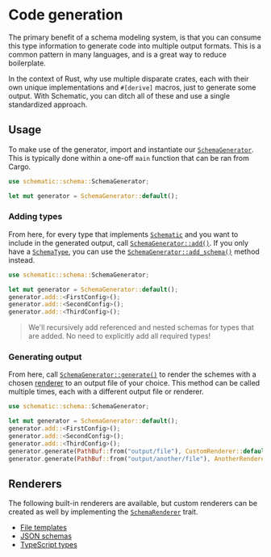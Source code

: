 # Code generation

The primary benefit of a schema modeling system, is that you can consume this type information to
generate code into multiple output formats. This is a common pattern in many languages, and is a
great way to reduce boilerplate.

In the context of Rust, why use multiple disparate crates, each with their own unique
implementations and `#[derive]` macros, just to generate some output. With Schematic, you can ditch
all of these and use a single standardized approach.

## Usage

To make use of the generator, import and instantiate our
[`SchemaGenerator`](https://docs.rs/schematic/latest/schematic/schema/struct.SchemaGenerator.html).
This is typically done within a one-off `main` function that can be ran from Cargo.

```rust
use schematic::schema::SchemaGenerator;

let mut generator = SchemaGenerator::default();
```

### Adding types

From here, for every type that implements
[`Schematic`](https://docs.rs/schematic/latest/schematic/trait.Schematic.html) and you want to
include in the generated output, call
[`SchemaGenerator::add()`](https://docs.rs/schematic/latest/schematic/schema/struct.SchemaGenerator.html#method.add).
If you only have a [`SchemaType`](https://docs.rs/schematic/latest/schematic/enum.SchemaType.html),
you can use the
[`SchemaGenerator::add_schema()`](https://docs.rs/schematic/latest/schematic/schema/struct.SchemaGenerator.html#method.add_schema)
method instead.

```rust
use schematic::schema::SchemaGenerator;

let mut generator = SchemaGenerator::default();
generator.add::<FirstConfig>();
generator.add::<SecondConfig>();
generator.add::<ThirdConfig>();
```

> We'll recursively add referenced and nested schemas for types that are added. No need to
> explicitly add all required types!

### Generating output

From here, call
[`SchemaGenerator::generate()`](https://docs.rs/schematic/latest/schematic/schema/struct.SchemaGenerator.html#method.generate)
to render the schemes with a chosen [renderer](#renderers) to an output file of your choice. This
method can be called multiple times, each with a different output file or renderer.

```rust
use schematic::schema::SchemaGenerator;

let mut generator = SchemaGenerator::default();
generator.add::<FirstConfig>();
generator.add::<SecondConfig>();
generator.add::<ThirdConfig>();
generator.generate(PathBuf::from("output/file"), CustomRenderer::default())?;
generator.generate(PathBuf::from("output/another/file"), AnotherRenderer::default())?;
```

## Renderers

The following built-in renderers are available, but custom renderers can be created as well by
implementing the
[`SchemaRenderer`](https://docs.rs/schematic/latest/schematic/schema/trait.SchemaRenderer.html)
trait.

- [File templates](./template.md)
- [JSON schemas](./json-schema.md)
- [TypeScript types](./typescript.md)
